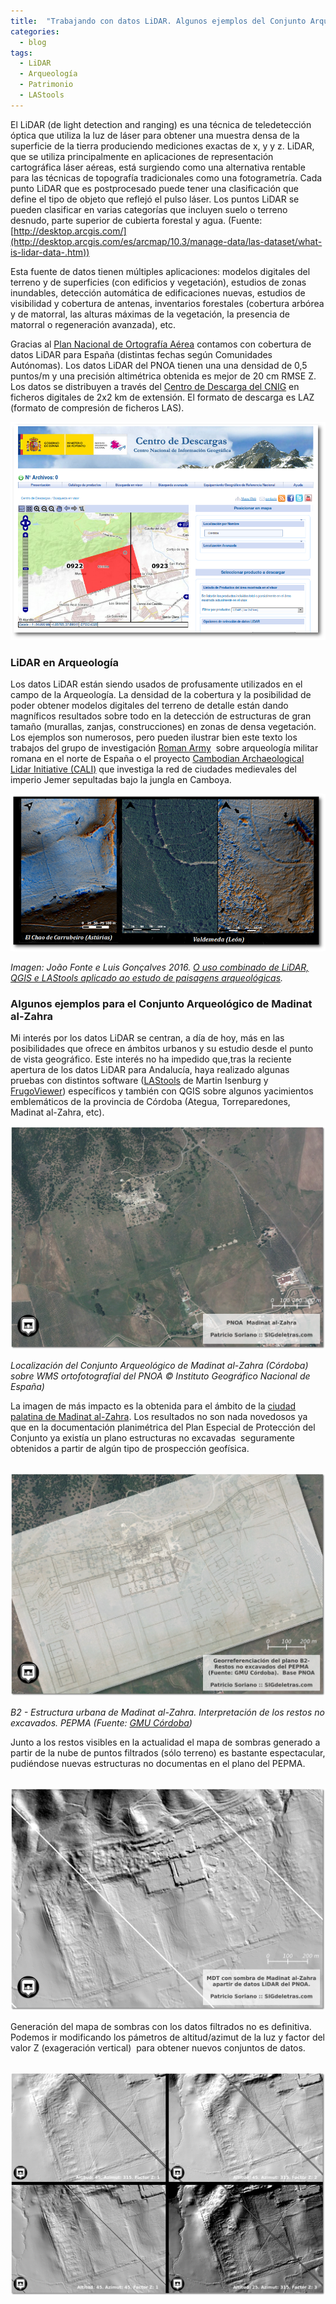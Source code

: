 ```yaml
---
title:  "Trabajando con datos LiDAR. Algunos ejemplos del Conjunto Arqueológico de Madinat al-Zahra"
categories: 
  - blog
tags:
  - LiDAR
  - Arqueología
  - Patrimonio
  - LAStools
---
```


El LiDAR (de light detection and ranging) es una técnica de teledetección óptica que utiliza la luz de láser para obtener una muestra densa de la superficie de la tierra produciendo mediciones exactas de x, y y z. LiDAR, que se utiliza principalmente en aplicaciones de representación cartográfica láser aéreas, está surgiendo como una alternativa rentable para las técnicas de topografía tradicionales como una fotogrametría. Cada punto LiDAR que es postprocesado puede tener una clasificación que define el tipo de objeto que reflejó el pulso láser. Los puntos LiDAR se pueden clasificar en varias categorías que incluyen suelo o terreno desnudo, parte superior de cubierta forestal y agua. (Fuente: [http://desktop.arcgis.com/](http://desktop.arcgis.com/es/arcmap/10.3/manage-data/las-dataset/what-is-lidar-data-.htm))

Esta fuente de datos tienen múltiples aplicaciones: modelos digitales del terreno y de superficies (con edificios y vegetación), estudios de zonas inundables, detección automática de edificaciones nuevas, estudios de visibilidad y cobertura de antenas, inventarios forestales (cobertura arbórea y de matorral, las alturas máximas de la vegetación, la presencia de matorral o regeneración avanzada), etc.

Gracias al [Plan Nacional de Ortografía Aérea](http://pnoa.ign.es/presentacion) contamos con cobertura de datos LiDAR para España (distintas fechas según Comunidades Autónomas). Los datos LiDAR del PNOA tienen una una densidad de 0,5 puntos/m y una precisión altimétrica obtenida es mejor de 20 cm RMSE Z. Los datos se distribuyen a través del [Centro de Descarga del CNIG](http://centrodedescargas.cnig.es/CentroDescargas/buscadorCatalogo.do?codFamilia=LIDAR) en ficheros digitales de 2x2 km de extensión. El formato de descarga es LAZ (formato de compresión de ficheros LAS).

![](/images/blog/cnig.png)

### LiDAR en Arqueología

Los datos LiDAR están siendo usados de profusamente utilizados en el campo de la Arqueología. La densidad de la cobertura y la posibilidad de poder obtener modelos digitales del terreno de detalle están dando magníficos resultados sobre todo en la detección de estructuras de gran tamaño (murallas, zanjas, construcciones) en zonas de densa vegetación. Los ejemplos son numerosos, pero pueden ilustrar bien este texto los trabajos del grupo de investigación [Roman Army](http://romanarmy.eu/es/)  sobre arqueología militar romana en el norte de España o el proyecto [Cambodian Archaeological Lidar Initiative (CALI)](http://angkorlidar.org/) que investiga la red de ciudades medievales del imperio Jemer sepultadas bajo la jungla en Camboya.

![](/images/blog/lidar_romana.png)

_Imagen: João Fonte e Luis Gonçalves 2016\. [O uso combinado de LiDAR, QGIS e LAStools aplicado ao estudo de paisagens arqueológicas](http://qgis.pt/apresentacoes_qgis2016/QGISPT-Fonte-Seco.pdf)._

### Algunos ejemplos para el Conjunto Arqueológico de Madinat al-Zahra

Mi interés por los datos LiDAR se centran, a día de hoy, más en las posibilidades que ofrece en ámbitos urbanos y su estudio desde el punto de vista geográfico. Este interés no ha impedido que,tras la reciente apertura de los datos LiDAR para Andalucía, haya realizado algunas pruebas con distintos software ([LAStools](https://rapidlasso.com/) de Martin Isenburg y [FrugoViewer](http://www.fugroviewer.com/)) específicos y también con QGIS sobre algunos yacimientos emblemáticos de la provincia de Córdoba (Ategua, Torreparedones, Madinat al-Zahra, etc).

![](/images/blog/07_medina_lidar/pnoa.png)

_Localización del Conjunto Arqueológico de Madinat al-Zahra (Córdoba) sobre WMS ortofotografíal del PNOA © Instituto Geográfico Nacional de España)_

La imagen de más impacto es la obtenida para el ámbito de la [ciudad palatina de Madinat al-Zahra](https://es.wikipedia.org/wiki/Medina_Azahara). Los resultados no son nada novedosos ya que en la documentación planimétrica del Plan Especial de Protección del Conjunto ya existía un plano estructuras no excavadas  seguramente obtenidos a partir de algún tipo de prospección geofísica.

 ![](/images/blog/07_medina_lidar/pepma.png)

_B2 - Estructura urbana de Madinat al-Zahra. Interpretación de los restos no excavados. PEPMA (Fuente: [GMU Córdoba](http://www.gmucordoba.es/planes-especiales))_

Junto a los restos visibles en la actualidad el mapa de sombras generado a partir de la nube de puntos filtrados (sólo terreno) es bastante espectacular, pudiéndose nuevas estructuras no documentas en el plano del PEPMA.

 ![](/images/blog/07_medina_lidar/lidar_sombras.png)

Generación del mapa de sombras con los datos filtrados no es definitiva. Podemos ir modificando los pámetros de altitud/azimut de la luz y factor del valor Z (exageración vertical)  para obtener nuevos conjuntos de datos.

 ![](/images/blog/07_medina_lidar/parametros.png)
        

